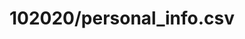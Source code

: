 ---  
schema: schema::102020/personal_info.csv  
title: 102020/personal_info.csv  
organization: Sample Department  
notes: Used in 1 lineage(s)  
resources:  
  - name: 102020/personal_info.csv 
    url: file:/Users/kensu/Customers/Kensu/LoanApproval/PROD/masterdata/prod/102020/personal_info.csv 
    format : CSV  
license: None  
category:
  - Education  
maintainer: User  
maintainer_email: UserMail  
---
